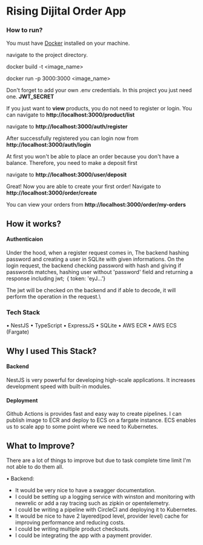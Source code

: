 # Rising Dijital Order App

### How to run?

You must have [Docker](https://www.docker.com/) installed on your machine.

navigate to the project directory.

docker build -t <image_name>

docker run -p 3000:3000 <image_name>

Don't forget to add your own .env credentials. In this project you just need one. <b>JWT_SECRET</b>

If you just want to **view** products, you do not need to register or login. You can navigate to <b>http://localhost:3000/product/list</b>

navigate to <b>http://localhost:3000/auth/register</b> 

After successfully registered you can login now from <b>http://localhost:3000/auth/login</b>

At first you won't be able to place an order because you don't have a balance. Therefore, you need to make a deposit first

navigate to <b>http://localhost:3000/user/deposit</b>

Great! Now you are able to create your first order! Navigate to  <b>http://localhost:3000/order/create</b>

You can view your orders from  <b>http://localhost:3000/order/my-orders</b>

## How it works?

#### Authenticaion

Under the hood, when a register request comes in, The backend hashing password and creating a user in SQLite with given informations. On the login request, the backend checking password with hash and giving if passwords matches, hashing user without 'password' field and returning a response including jwt; ⁠ { token: 'eyJ...'} ⁠

The jwt will be checked on the backend and if able to decode, it will perform the operation in the request.\

### Tech Stack

•⁠  ⁠NestJS
•⁠  ⁠TypeScript
•⁠  ⁠ExpressJS
•⁠  ⁠SQLite
•⁠  ⁠AWS ECR
•⁠  ⁠AWS ECS (Fargate)

## Why I used This Stack?

#### Backend

NestJS is very powerful for developing high-scale applications. It increases development speed with built-in modules.

#### Deployment

Github Actions is provides fast and easy way to create pipelines. I can publish image to ECR and deploy to ECS on a fargate instance. ECS enables us to scale app to some point where we need to Kubernetes.

## What to Improve?

There are a lot of things to improve but due to task complete time limit I'm not able to do them all.

•⁠  ⁠Backend:
  - It would be very nice to have a swagger documentation.
  - I could be setting up a logging service with winston and monitoring with newrelic or add a ray tracing such as zipkin or opentelemetry.
  - I could be writing a pipeline with CircleCI and deploying it to Kubernetes.
  - It would be nice to have 2 layered(pod level, provider level) cache for improving performance and reducing costs.
  - I could be writing multiple product checkouts.
  - I could be integrating the app with a payment provider.


